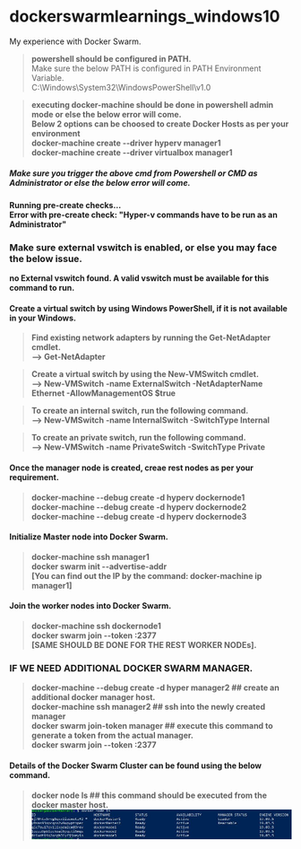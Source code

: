 # dockerswarmlearnings_windows10
My experience with Docker Swarm.

> <b>powershell should be configured in PATH.</b>  
Make sure the below PATH is configured in PATH Environment Variable.  
C:\Windows\System32\WindowsPowerShell\v1.0

> <b>executing docker-machine should be done in powershell admin mode or else the below error will come.  
 Below 2 options can be choosed to create Docker Hosts as per your environment<b>  
> docker-machine create --driver hyperv manager1  
> docker-machine create --driver virtualbox manager1

##### Make sure you trigger the above cmd from Powershell or CMD as Administrator or else the below error will come.  
Running pre-create checks...  
<b>Error with pre-create check: "Hyper-v commands have to be run as an Administrator"</b>

### Make sure external vswitch is enabled, or else you may face the below issue.  
no External vswitch found. A valid vswitch must be available for this command to run.

#### Create a virtual switch by using Windows PowerShell, if it is not available in your Windows.

> <b>Find existing network adapters by running the Get-NetAdapter cmdlet.</b>  
--> Get-NetAdapter

> <b>Create a virtual switch by using the New-VMSwitch cmdlet.</b>  
--> New-VMSwitch -name ExternalSwitch  -NetAdapterName Ethernet -AllowManagementOS $true

> <b>To create an internal switch, run the following command.</b>  
--> New-VMSwitch -name InternalSwitch -SwitchType Internal

> <b>To create an private switch, run the following command.</b>  
--> New-VMSwitch -name PrivateSwitch -SwitchType Private

#### Once the manager node is created, creae rest nodes as per your requirement.
> docker-machine --debug create -d hyperv dockernode1  
docker-machine --debug create -d hyperv dockernode2  
docker-machine --debug create -d hyperv dockernode3

#### Initialize Master node into Docker Swarm.
> docker-machine ssh manager1  
docker swarm init --advertise-addr <Manager1 IP>  
<b>[You can find out the IP by the command: docker-machine ip manager1]</b>
 
#### Join the worker nodes into Docker Swarm.
> docker-machine ssh dockernode1  
<b>docker swarm join --token <SWARM TOKEN ID GENERATED AFTER DOCKER SWARM MANAGER INITIALIZED> <MANAGER NODE IP>:2377</b>  
[SAME SHOULD BE DONE FOR THE REST WORKER NODEs].
 
### IF WE NEED ADDITIONAL DOCKER SWARM MANAGER.
> docker-machine --debug create -d hyper manager2  ## create an additional docker manager host.  
docker-machine ssh manager2  ## ssh into the newly created manager  
docker swarm join-token manager   ## execute this command to generate a token from the actual manager.  
docker swarm join --token <SWARM TOKEN ID GENERATED> <MANAGER IP>:2377
 
#### Details of the Docker Swarm Cluster can be found using the below command.
> docker node ls  ## this command should be executed from the docker master host.
![alt text](https://github.com/sanjibbehera/DockerSwarm_Learnings_Windows10/blob/master/swarm-cluster-info.JPG)
